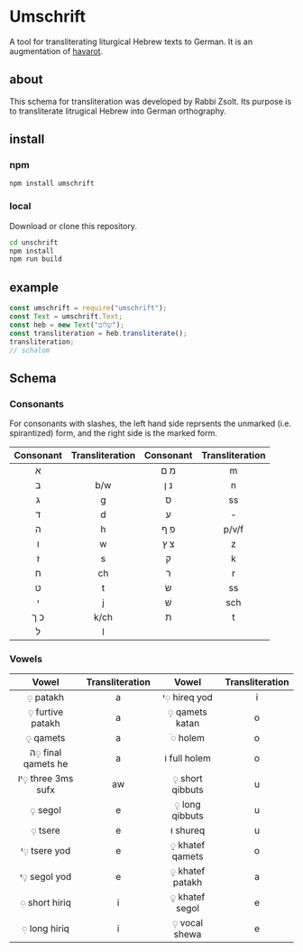 # Umschrift

A tool for transliterating liturgical Hebrew texts to German.
It is an augmentation of [havarot](https://github.com/charlesLoder/havarot).

## about

This schema for transliteration was developed by Rabbi Zsolt.
Its purpose is to transliterate litrugical Hebrew into German orthography.

## install

### npm

`npm install umschrift`

### local

Download or clone this repository.

```bash
cd unschrift
npm install
npm run build
```

## example

```javascript
const umschrift = require("umschrift");
const Text = umschrift.Text;
const heb = new Text("שָׁלֹום");
const transliteration = heb.transliterate();
transliteration;
// schalom
```

## Schema

### Consonants

For consonants with slashes, the left hand side reprsents the unmarked (i.e. spirantized) form, and the right side is the marked form.

| Consonant | Transliteration | Consonant | Transliteration |
| :-------: | :-------------: | :-------: | :-------------: |
|     א     |                 |    מ ם    |        m        |
|     ב     |       b/w       |    נ ן    |        n        |
|     ג     |        g        |     ס     |       ss        |
|     ד     |        d        |     ע     |        -        |
|     ה     |        h        |    פ ף    |      p/v/f      |
|     ו     |        w        |    צ ץ    |        z        |
|     ז     |        s        |     ק     |        k        |
|     ח     |       ch        |     ר     |        r        |
|     ט     |        t        |    שׂ     |       ss        |
|     י     |        j        |    שׁ     |       sch       |
|    כ ך    |      k/ch       |     ת     |        t        |
|     ל     |        l        |           |                 |

### Vowels

|        Vowel        | Transliteration |      Vowel       | Transliteration |
| :-----------------: | :-------------: | :--------------: | :-------------: |
|      ◌ַ patakh      |        a        |  י◌ִ hireq yod   |        i        |
|  ◌ַ furtive patakh  |        a        | ◌ָ qamets katan  |        o        |
|      ◌ָ qamets      |        a        |     ◌ֹ holem     |        o        |
| ה◌ָ final qamets he |        a        |  וֹ full holem   |        o        |
| יו◌ָ three 3ms sufx |       aw        | ◌ֻ short qibbuts |        u        |
|      ◌ֶ segol       |        e        | ◌ֻ long qibbuts  |        u        |
|      ◌ֵ tsere       |        e        |    וּ shureq     |        u        |
|    י◌ֵ tsere yod    |        e        | ◌ֳ khatef qamets |        o        |
|    י◌ֶ segol yod    |        e        | ◌ֲ khatef patakh |        a        |
|   ◌ִ short hiriq    |        i        | ◌ֱ khatef segol  |        e        |
|    ◌ִ long hiriq    |        i        |  ◌ְ vocal shewa  |        e        |
